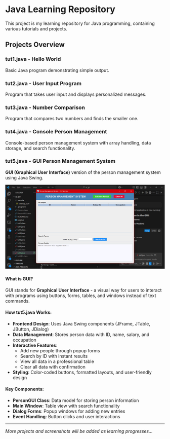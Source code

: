 # Java Learning Repository

This project is my learning repository for Java programming, containing various tutorials and projects.

## Projects Overview

### tut1.java - Hello World
Basic Java program demonstrating simple output.

### tut2.java - User Input Program
Program that takes user input and displays personalized messages.

### tut3.java - Number Comparison
Program that compares two numbers and finds the smaller one.

### tut4.java - Console Person Management
Console-based person management system with array handling, data storage, and search functionality.

### tut5.java - GUI Person Management System
**GUI (Graphical User Interface)** version of the person management system using Java Swing.

![GUI Application Screenshot](public/image.png)

#### What is GUI?
GUI stands for **Graphical User Interface** - a visual way for users to interact with programs using buttons, forms, tables, and windows instead of text commands.

#### How tut5.java Works:
- **Frontend Design**: Uses Java Swing components (JFrame, JTable, JButton, JDialog)
- **Data Management**: Stores person data with ID, name, salary, and occupation
- **Interactive Features**: 
  - Add new people through popup forms
  - Search by ID with instant results
  - View all data in a professional table
  - Clear all data with confirmation
- **Styling**: Color-coded buttons, formatted layouts, and user-friendly design

#### Key Components:
- **PersonGUI Class**: Data model for storing person information
- **Main Window**: Table view with search functionality
- **Dialog Forms**: Popup windows for adding new entries
- **Event Handling**: Button clicks and user interactions

---

*More projects and screenshots will be added as learning progresses...*
